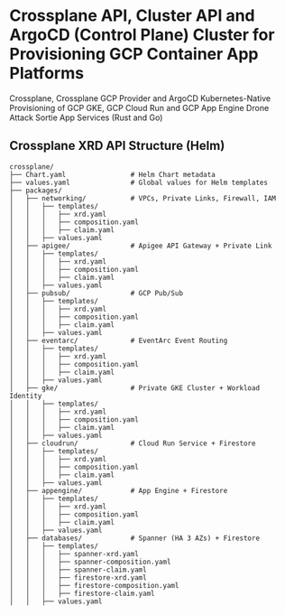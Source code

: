 # Crossplane API, Cluster API and ArgoCD (Control Plane) Cluster for Provisioning GCP Container App Platforms
Crossplane, Crossplane GCP Provider and ArgoCD Kubernetes-Native Provisioning of GCP GKE, GCP Cloud Run and GCP App Engine Drone Attack Sortie App Services (Rust and Go)



## Crossplane XRD API Structure (Helm)
```
crossplane/
├── Chart.yaml                # Helm Chart metadata
├── values.yaml               # Global values for Helm templates
├── packages/
│   ├── networking/           # VPCs, Private Links, Firewall, IAM
│   │   ├── templates/
│   │   │   ├── xrd.yaml
│   │   │   ├── composition.yaml
│   │   │   ├── claim.yaml
│   │   ├── values.yaml
│   ├── apigee/               # Apigee API Gateway + Private Link
│   │   ├── templates/
│   │   │   ├── xrd.yaml
│   │   │   ├── composition.yaml
│   │   │   ├── claim.yaml
│   │   ├── values.yaml
│   ├── pubsub/               # GCP Pub/Sub
│   │   ├── templates/
│   │   │   ├── xrd.yaml
│   │   │   ├── composition.yaml
│   │   │   ├── claim.yaml
│   │   ├── values.yaml
│   ├── eventarc/             # EventArc Event Routing
│   │   ├── templates/
│   │   │   ├── xrd.yaml
│   │   │   ├── composition.yaml
│   │   │   ├── claim.yaml
│   │   ├── values.yaml
│   ├── gke/                  # Private GKE Cluster + Workload Identity
│   │   ├── templates/
│   │   │   ├── xrd.yaml
│   │   │   ├── composition.yaml
│   │   │   ├── claim.yaml
│   │   ├── values.yaml
│   ├── cloudrun/             # Cloud Run Service + Firestore
│   │   ├── templates/
│   │   │   ├── xrd.yaml
│   │   │   ├── composition.yaml
│   │   │   ├── claim.yaml
│   │   ├── values.yaml
│   ├── appengine/            # App Engine + Firestore
│   │   ├── templates/
│   │   │   ├── xrd.yaml
│   │   │   ├── composition.yaml
│   │   │   ├── claim.yaml
│   │   ├── values.yaml
│   ├── databases/            # Spanner (HA 3 AZs) + Firestore
│   │   ├── templates/
│   │   │   ├── spanner-xrd.yaml
│   │   │   ├── spanner-composition.yaml
│   │   │   ├── spanner-claim.yaml
│   │   │   ├── firestore-xrd.yaml
│   │   │   ├── firestore-composition.yaml
│   │   │   ├── firestore-claim.yaml
│   │   ├── values.yaml
```
